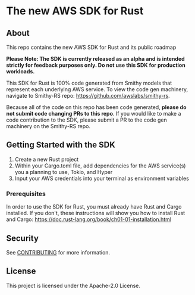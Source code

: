 # The new AWS SDK for Rust 

## About

This repo contains the new AWS SDK for Rust and its public roadmap

**Please Note: The SDK is currently released as an alpha and is intended strictly for feedback purposes only. Do not use this SDK for production workloads.**

This SDK for Rust is 100% code generated from Smithy models that represent each underlying AWS service. To view the code gen machinery, navigate to Smithy-RS repo: https://github.com/awslabs/smithy-rs. 

Because all of the code on this repo has been code generated, **please do not submit code changing PRs to this repo**. If you would like to make a code contribution to the SDK, please submit a PR to the code gen machinery on the Smithy-RS repo.

## Getting Started with the SDK

1. Create a new Rust project 
2. Within your Cargo.toml file, add dependencies for the AWS service(s) you a planning to use, Tokio, and Hyper
3. Input your AWS credentials into your terminal as environment variables

### Prerequisites

In order to use the SDK for Rust, you must already have Rust and Cargo installed. If you don't, these instructions will show you how to install Rust and Cargo: https://doc.rust-lang.org/book/ch01-01-installation.html

## Security

See [CONTRIBUTING](CONTRIBUTING.md#security-issue-notifications) for more information.

## License

This project is licensed under the Apache-2.0 License.


